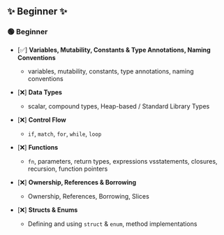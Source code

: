 ## ✨ Beginner ✨


### 🟢 Beginner

* [✅] **Variables, Mutability, Constants & Type Annotations, Naming Conventions**  
    - variables, mutability, constants, type annotations, naming conventions
    
* [❌] **Data Types**  
    - scalar, compound types, Heap-based / Standard Library Types
    
* [❌] **Control Flow**  
    - `if`, `match`, `for`, `while`, `loop`
    
* [❌] **Functions**  
    - `fn`, parameters, return types, expressions vsstatements, closures, recursion, function pointers
    
* [❌] **Ownership, References & Borrowing**  
    - Ownership, References, Borrowing, Slices
    
* [❌] **Structs & Enums**  
    - Defining and using `struct` & `enum`, method implementations
